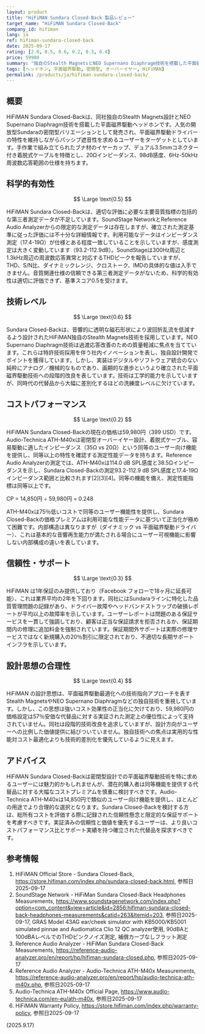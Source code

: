 ```yaml
---
layout: product
title: "HiFiMAN Sundara Closed-Back 製品レビュー"
target_name: "HiFiMAN Sundara Closed-Back"
company_id: hifiman
lang: ja
ref: hifiman-sundara-closed-back
date: 2025-09-17
rating: [2.0, 0.5, 0.6, 0.2, 0.3, 0.4]
price: 59980
summary: "独自のStealth MagnetsとNEO Supernano Diaphragm技術を搭載した平面磁界駆動密閉型ヘッドホンですが、コストパフォーマンスと信頼性の課題により魅力が限定的です。"
tags: [ヘッドホン, 平面磁界駆動, 密閉型, オーバーイヤー, HiFiMAN]
permalink: /products/ja/hifiman-sundara-closed-back/
---
```


## 概要

HiFiMAN Sundara Closed-Backは、同社独自のStealth Magnets設計とNEO Supernano Diaphragm技術を搭載した平面磁界駆動ヘッドホンです。人気の開放型Sundaraの密閉型バリエーションとして発売され、平面磁界駆動ドライバーの特性を維持しながらパッシブ遮音性を求めるユーザーをターゲットとしています。手作業で組み立てられたブナ材のイヤーカップ、デュアル3.5mmコネクター付き着脱式ケーブルを特徴とし、20Ωインピーダンス、98dB感度、6Hz-50kHz周波数応答範囲の仕様を持ちます。

## 科学的有効性

$$ \Large \text{0.5} $$

HiFiMAN Sundara Closed-Backは、適切な評価に必要な主要音質指標の包括的な第三者測定データが不足しています。SoundStage NetworkとReference Audio Analyzerからの限定的な測定データは存在しますが、確立された測定基準に従った評価には不十分な詳細情報です。利用可能なデータはインピーダンス測定（17.4-19Ω）が仕様とある程度一致していることを示していますが、感度測定は大きく変動しています（93.2-112.9dB）。SoundStageは300Hz周辺と1.3kHz周辺の周波数応答異常と対応するTHDピークを報告していますが、THD、S/N比、ダイナミックレンジ、クロストーク、IMDの具体的な値は入手できません。音質関連仕様の信頼できる第三者測定データがないため、科学的有効性は適切に評価できず、基準スコア0.5を受けます。

## 技術レベル

$$ \Large \text{0.6} $$

Sundara Closed-Backは、音響的に透明な磁石形状により波回折乱流を低減するよう設計されたHiFiMAN独自のStealth Magnets技術を採用しています。NEO Supernano Diaphragm技術は過渡応答改善のための質量軽減に焦点を当てています。これらは特許技術採用を伴う社内イノベーションを表し、独自設計開発でポイントを獲得しています。しかし、実装はデジタルやソフトウェア統合のない純粋にアナログ／機械的なものであり、画期的な進歩というより確立された平面磁界駆動技術への段階的改良を表しています。技術は工学的能力を示していますが、同時代の代替品から大幅に差別化するほどの洗練度レベルに欠けています。

## コストパフォーマンス

$$ \Large \text{0.2} $$

HiFiMAN Sundara Closed-Backの現在の価格は59,980円（399 USD）です。Audio-Technica ATH-M40xは密閉型オーバーイヤー設計、着脱式ケーブル、容易駆動に適したインピーダンス（35Ω vs 20Ω）という同等のユーザー向け機能を提供し、同等以上の特性を確認する測定性能データを持ちます。Reference Audio Analyzerの測定では、ATH-M40xは114.0 dB SPL感度と38.5Ωインピーダンスを示し、Sundara Closed-Backの測定93.2-112.9 dB SPL感度と17.4-19Ωインピーダンス範囲と比較されます[2][3][4]。同等の機能を備え、測定性能指標は同等以上です。

CP = 14,850円 ÷ 59,980円 = 0.248

ATH-M40xは75％低いコストで同等のユーザー機能性を提供し、Sundara Closed-Backの価格プレミアムは利用可能な性能データに基づいて正当化が極めて困難です。内部構造は異なりますが（ダイナミック vs 平面磁界駆動ドライバー）、これは基本的な音響再生能力が満たされる場合にユーザー可視機能に影響しない内部構成の違いを表しています。

## 信頼性・サポート

$$ \Large \text{0.3} $$

HiFiMAN は1年保証のみ提供しており（Facebook フォローで18ヶ月に延長可能）、これは業界平均の2年を下回ります。同社にはSundaraラインに特化した品質管理問題の記録があり、ドライバー故障やヘッドバンドストラップの破損レポートが平均以上の故障率を示しています。ユーザーレポートは問題のある保証サービスを一貫して強調しており、顧客は正当な保証請求を拒否されるか、保証期間内の修理に追加料金を強制されています。保証期間外サポートは実際の修理サービスではなく新規購入の20％割引に限定されており、不適切な長期サポートインフラを示しています。

## 設計思想の合理性

$$ \Large \text{0.4} $$

HiFiMAN の設計思想は、平面磁界駆動最適化への技術指向アプローチを表すStealth MagnetsやNEO Supernano Diaphragmなどの独自技術を重視しています。しかし、この思想は強いコスト効果性の正当化に欠けており、59,980円の価格設定は57％安価な代替品に対する実証された測定上の優位性によって支持されていません。同社は段階的技術改良を追求していますが、設計方向がユーザーへの比例した価値提供に結びついていません。独自技術への焦点は実用的な性能対コスト最適化よりも技術的差別化を優先しているように見えます。

## アドバイス

HiFiMAN Sundara Closed-Backは密閉型設計での平面磁界駆動技術を特に求めるユーザーには魅力的かもしれませんが、潜在的購入者は同等機能を提供する代替品に対する大幅なコストプレミアムを慎重に検討すべきです。Audio-Technica ATH-M40xは14,850円で類似のユーザー向け機能を提供し、ほとんどの用途でより合理的な選択となります。Sundara Closed-Backを検討する方は、総所有コストを評価する際に記録された信頼性懸念と限定的な保証サポートを考慮すべきです。実証済みの信頼性と価値を優先するユーザーは、より良いコストパフォーマンス比とサポート実績を持つ確立された代替品を探求すべきです。

## 参考情報

1. HiFiMAN Official Store - Sundara Closed-Back, https://store.hifiman.com/index.php/sundara-closed-back.html, 参照日2025-09-17
2. SoundStage Network - HiFiMan Sundara Closed-Back Headphones Measurements, https://www.soundstagenetwork.com/index.php?option=com_content&view=article&id=2856:hifiman-sundara-closed-back-headphones-measurements&catid=263&Itemid=203, 参照日2025-09-17, GRAS Model 43AG ear/cheek simulator with KB5000/KB5001 simulated pinnae and Audiomatica Clio 12 QC analyzer使用, 90dBAと100dBAレベルでのTHDピンクノイズ測定, 補償カーブなしフラット測定
3. Reference Audio Analyzer - HiFiMan Sundara Closed-Back Measurements, https://reference-audio-analyzer.pro/en/report/hp/hifiman-sundara-closed.php, 参照日2025-09-17
4. Reference Audio Analyzer - Audio-Technica ATH-M40x Measurements, https://reference-audio-analyzer.pro/en/report/hp/audio-technica-ath-m40x.php, 参照日2025-09-17
5. Audio-Technica ATH-M40x Official Page, https://www.audio-technica.com/en-eu/ath-m40x, 参照日2025-09-17
6. HiFiMAN Warranty Policy, https://store.hifiman.com/index.php/warranty-policy, 参照日2025-09-17

(2025.9.17)